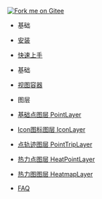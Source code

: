 [![Fork me on Gitee](https://gitee.com/guyangyang/vue-mapvgl/widgets/widget_3.svg)](https://gitee.com/guyangyang/vue-mapvgl)
- 基础
 - [安装](zh-cn/introduction/install.md)
 - [快速上手](zh-cn/introduction/quick-start.md)
- 基础
 - [视图容器](zh-cn/base/view.md)

- 图层
 - [基础点图层 PointLayer](zh-cn/layer/PointLayer.md)
 - [Icon图标图层 IconLayer](zh-cn/layer/IconLayer.md)
 - [点轨迹图层 PointTripLayer](zh-cn/layer/PointTripLayer.md)
 - [热力点图层 HeatPointLayer](zh-cn/layer/HeatPointLayer.md)
 - [热力图图层 HeatmapLayer](zh-cn/layer/HeatMapLayer.md)

- [FAQ](zh-cn/faq.md)
